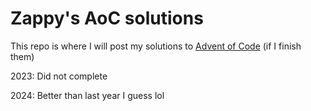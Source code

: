 # Zappy's AoC solutions

This repo is where I will post my solutions to [Advent of Code](adventofcode.com) (if I finish them)

2023: Did not complete

2024: Better than last year I guess lol
